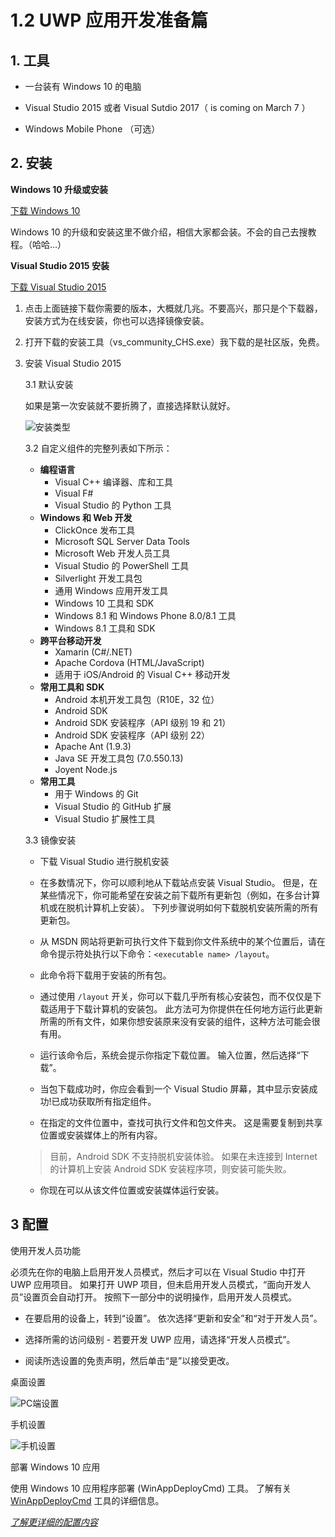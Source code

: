 # 1.2 UWP 应用开发准备篇 

## 1. 工具

- 一台装有 Windows 10 的电脑

- Visual Studio 2015 或者 Visual Sutdio 2017（ is coming on March 7 ）

- Windows Mobile Phone （可选）

## 2. 安装

**Windows 10 升级或安装**
 
[下载 Windows 10 ](https://www.microsoft.com/zh-cn/software-download/windows10ISO)

 Windows 10 的升级和安装这里不做介绍，相信大家都会装。不会的自己去搜教程。（哈哈...）

**Visual Studio 2015 安装**

[下载 Visual Studio 2015 ](https://www.visualstudio.com/downloads/)

1. 点击上面链接下载你需要的版本，大概就几兆。不要高兴，那只是个下载器，安装方式为在线安装，你也可以选择镜像安装。

2. 打开下载的安装工具（vs_community_CHS.exe）我下载的是社区版，免费。

3. 安装 Visual Studio 2015

    3.1 默认安装

    如果是第一次安装就不要折腾了，直接选择默认就好。

    ![安装类型](/Users/xueyan/Desktop/IC844317.png)

    3.2 自定义组件的完整列表如下所示：

   - **编程语言**
        * Visual C++ 编译器、库和工具
       * Visual F#
       * Visual Studio 的 Python 工具
   - **Windows 和 Web 开发**
       * ClickOnce 发布工具
       * Microsoft SQL Server Data Tools
       * Microsoft Web 开发人员工具
       * Visual Studio 的 PowerShell 工具
       * Silverlight 开发工具包
       * 通用 Windows 应用开发工具
       * Windows 10 工具和 SDK
       * Windows 8.1 和 Windows Phone 8.0/8.1 工具
       * Windows 8.1 工具和 SDK
   - **跨平台移动开发**
       * Xamarin (C#/.NET)
       * Apache Cordova (HTML/JavaScript)
       * 适用于 iOS/Android 的 Visual C++ 移动开发
   - **常用工具和 SDK**
       * Android 本机开发工具包（R10E，32 位）
       * Android SDK
       * Android SDK 安装程序（API 级别 19 和 21）
       * Android SDK 安装程序（API 级别 22）
       * Apache Ant (1.9.3)
       * Java SE 开发工具包 (7.0.550.13)
       * Joyent Node.js
   - **常用工具**
       * 用于 Windows 的 Git
       * Visual Studio 的 GitHub 扩展
       * Visual Studio 扩展性工具

    3.3 镜像安装

    - 下载 Visual Studio 进行脱机安装

    - 在多数情况下，你可以顺利地从下载站点安装 Visual Studio。 但是，在某些情况下，你可能希望在安装之前下载所有更新包（例如，在多台计算机或在脱机计算机上安装）。 下列步骤说明如何下载脱机安装所需的所有更新包。

    - 从 MSDN 网站将更新可执行文件下载到你文件系统中的某个位置后，请在命令提示符处执行以下命令：```<executable name> /layout```。

    - 此命令将下载用于安装的所有包。

    - 通过使用 ```/layout``` 开关，你可以下载几乎所有核心安装包，而不仅仅是下载适用于下载计算机的安装包。 此方法可为你提供在任何地方运行此更新所需的所有文件，如果你想安装原来没有安装的组件，这种方法可能会很有用。

    - 运行该命令后，系统会提示你指定下载位置。 输入位置，然后选择“下载”。

    - 当包下载成功时，你应会看到一个 Visual Studio 屏幕，其中显示安装成功!已成功获取所有指定组件。

    - 在指定的文件位置中，查找可执行文件和包文件夹。 这是需要复制到共享位置或安装媒体上的所有内容。

    > 目前，Android SDK 不支持脱机安装体验。 如果在未连接到 Internet 的计算机上安装 Android SDK 安装程序项，则安装可能失败。

    - 你现在可以从该文件位置或安装媒体运行安装。

## 3 配置

使用开发人员功能

必须先在你的电脑上启用开发人员模式，然后才可以在 Visual Studio 中打开 UWP 应用项目。 如果打开 UWP 项目，但未启用开发人员模式，“面向开发人员”设置页会自动打开。 按照下一部分中的说明操作，启用开发人员模式。

- 在要启用的设备上，转到“设置”。 依次选择“更新和安全”和“对于开发人员”。

- 选择所需的访问级别 - 若要开发 UWP 应用，请选择“开发人员模式”。

- 阅读所选设置的免责声明，然后单击“是”以接受更改。

桌面设置

![PC端设置](/Users/xueyan/Desktop/devmode-pc-options.png)

手机设置

![手机设置](/Users/xueyan/Desktop/devmode-mob.png)

部署 Windows 10 应用

使用 Windows 10 应用程序部署 (WinAppDeployCmd) 工具。 了解有关 [WinAppDeployCmd](http://msdn.microsoft.com/library/windows/apps/mt203806.aspx) 工具的详细信息。

*[了解更详细的配置内容](https://docs.microsoft.com/zh-cn/windows/uwp/get-started/enable-your-device-for-development)*

    